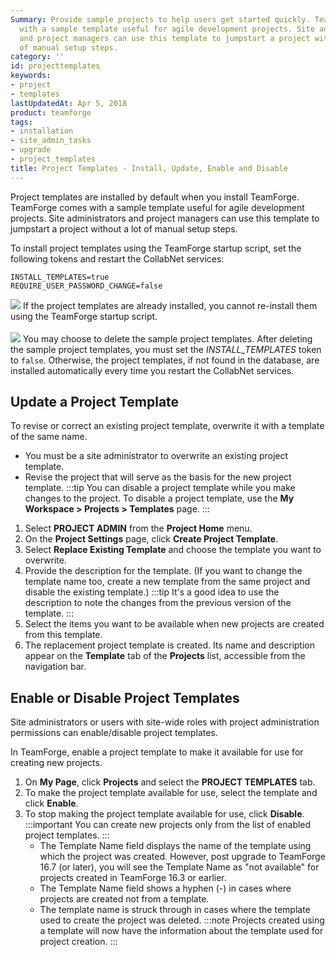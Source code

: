 ```yaml
---
Summary: Provide sample projects to help users get started quickly. TeamForge comes
  with a sample template useful for agile development projects. Site administrators
  and project managers can use this template to jumpstart a project without a lot
  of manual setup steps.
category: ''
id: projecttemplates
keywords:
- project
- templates
lastUpdatedAt: Apr 5, 2018
product: teamforge
tags:
- installation
- site_admin_tasks
- upgrade
- project_templates
title: Project Templates - Install, Update, Enable and Disable
---
```


Project templates are installed by default when you install TeamForge. TeamForge comes with a sample template useful for agile development projects. Site administrators and project managers can use this template to jumpstart a project without a lot of manual setup steps.

To install project templates using the TeamForge startup script, set the following tokens and restart the CollabNet services:

```shell
INSTALL_TEMPLATES=true    
REQUIRE_USER_PASSWORD_CHANGE=false 
````
![](/docs/assets/images/status-success-small.png) If the project templates are already installed, you cannot re-install them using the TeamForge startup script. <br></br>
![](/docs/assets/images/status-success-small.png) You may choose to delete the sample project templates. After deleting the sample project templates, you must set the _INSTALL_TEMPLATES_ token to `false`. Otherwise, the project templates, if not found in the database, are installed automatically every time you restart the CollabNet services.

## Update a Project Template
To revise or correct an existing project template, overwrite it with a template of the same name.

* You must be a site administrator to overwrite an existing project template.
* Revise the project that will serve as the basis for the new project template.
  :::tip
  You can disable a project template while you make changes to the project. To disable a project template, use the **My Workspace > Projects > Templates** page.
  :::

1. Select **PROJECT ADMIN** from the **Project Home** menu.
2. On the **Project Settings** page, click **Create Project Template**.
3. Select **Replace Existing Template** and choose the template you want to overwrite.
4. Provide the description for the template. (If you want to change the template name too, create a new template from the same project and disable the existing template.)
   :::tip
   It's a good idea to use the description to note the changes from the previous version of the template.
   :::
5. Select the items you want to be available when new projects are created from this template.
6. The replacement project template is created. Its name and description appear on the **Template** tab of the **Projects** list, accessible from the navigation bar.

## Enable or Disable Project Templates
Site administrators or users with site-wide roles with project administration permissions can enable/disable project templates.

In TeamForge, enable a project template to make it available for use for creating new projects.

1. On **My Page**, click **Projects** and select the **PROJECT TEMPLATES** tab.
2. To make the project template available for use, select the template and click **Enable**.
3. To stop making the project template available for use, click **Disable**.
   :::important
   You can create new projects only from the list of enabled project templates.
   :::
   * The Template Name field displays the name of the template using which the project was created. However, post upgrade to TeamForge 16.7 (or later), you will see the Template Name as "not available" for projects created in TeamForge 16.3 or earlier.
   * The Template Name field shows a hyphen (-) in cases where projects are created not from a template.
   * The template name is struck through in cases where the template used to create the project was deleted.
     :::note
     Projects created using a template will now have the information about the template used for project creation.
     :::

<!-- Commenting out the following section about install-project-templates.py as the script has been deprecated per Hussain. -->
<!-- ## Install Project Templates Manually

In the TeamForge installation directory, run the `install-project-templates.py` script.

```shell
cd /opt/collabnet/teamforge/installer/
./install-project-templates.py -V
````

Use a site administrator user name and password. For a new site, both the user name and password are `admin`.

:::tip
On some servers, it may take a few seconds for the SOAP server to be ready after installation. If `install-project-templates.py` returns an error, wait briefly and then try running it again.
::: -->


